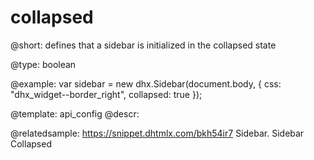 collapsed
=============

@short: 
defines that a sidebar is initialized in the collapsed state




@type: boolean

@example: 
var sidebar = new dhx.Sidebar(document.body, {
    css: "dhx_widget--border_right",
    collapsed: true
});


@template:	api_config
@descr: 


@relatedsample:
https://snippet.dhtmlx.com/bkh54ir7	Sidebar. Sidebar Collapsed

